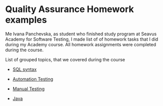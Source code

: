 # Quality Assurance Homework examples

Me Ivana Panchevska, as student who finished study program at Seavus Academy for Software Testing, I made list of of homework tasks that I did during my Academy course. All homework assignments were completed during the course.

List of grouped topics, that we covered during the course

* [SQL syntax](https://github.com/ivanapanchevska/qa-projects/blob/master/SQL/README.md) 

* [Automation Testing](https://github.com/ivanapanchevska/qa-projects/tree/master/Automation%20Testing/README.md)

* [Manual Testing](https://github.com/ivanapanchevska/qa-projects/tree/master/Manual%20Testing/README.md)

* [Java](https://github.com/ivanapanchevska/qa-projects/tree/master/Java/README.md)
